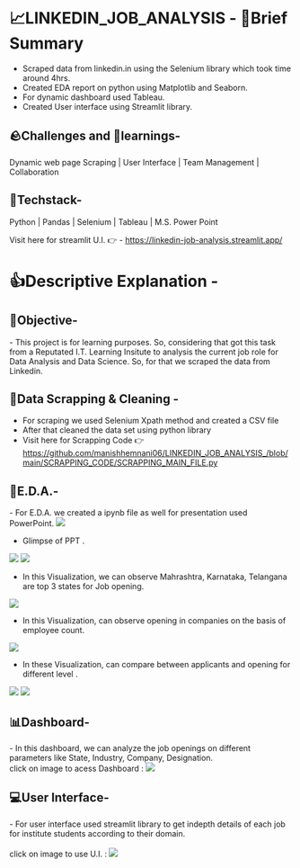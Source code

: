 <h1>
 📈LINKEDIN_JOB_ANALYSIS - 📑Brief Summary
</h1>

- Scraped data from linkedin.in using the Selenium library which took time around 4hrs.
- Created EDA report on python using Matplotlib and Seaborn.
- For dynamic dashboard used Tableau.
- Created User interface using Streamlit library.

<h2>
 🪨Challenges and 🧠learnings-
</h2>
Dynamic web page Scraping | User Interface | Team Management | Collaboration

<h2>
 🤖Techstack-
</h2>
Python | Pandas | Selenium | Tableau | M.S. Power Point

Visit here for streamlit U.I. 👉 - https://linkedin-job-analysis.streamlit.app/

<h1>
 👍Descriptive Explanation - 
</h1>

<h2> 
  🥅Objective-
</h2>
- This project is for learning purposes. So, considering that got this task from a Reputated I.T. Learning Insitute to analysis the current job role for Data Analysis and Data Science. So, for that we scraped the data from Linkedin.


<h2> 
  🔡Data Scrapping & Cleaning -
</h2>

- For scraping we used Selenium Xpath method and created a CSV file 
- After that cleaned the data set using python library
- Visit here for Scrapping Code 👉 
https://github.com/manishhemnani06/LINKEDIN_JOB_ANALYSIS_/blob/main/SCRAPPING_CODE/SCRAPPING_MAIN_FILE.py


<h2> 
  📑E.D.A.-
</h2>
- For E.D.A. we created a ipynb file as well for presentation used PowerPoint.
<img src="https://github.com/manishhemnani06/LINKEDIN_JOB_ANALYSIS_/blob/main/9PMXfD7gsi.png">

-  Glimpse of PPT . 
<img src="https://github.com/manishhemnani06/LINKEDIN_JOB_ANALYSIS_/blob/main/2Ogo4ixv1f.png">


<img src="https://github.com/manishhemnani06/LINKEDIN_JOB_ANALYSIS_/blob/main/fsoN5Zs8BU.png">

- In this Visualization, we can observe Mahrashtra, Karnataka, Telangana are top 3 states for Job opening. 
<img src="https://github.com/manishhemnani06/LINKEDIN_JOB_ANALYSIS_/blob/main/ips60X7oNG.png">

- In this Visualization, can observe opening in companies on the basis of employee count. 
<img src="https://github.com/manishhemnani06/LINKEDIN_JOB_ANALYSIS_/blob/main/qwspBbilMc.png">

- In these Visualization, can compare between applicants and opening for different level . 
<img src="https://github.com/manishhemnani06/LINKEDIN_JOB_ANALYSIS_/blob/main/BEkuwbbN6d.png">
<img src="https://github.com/manishhemnani06/LINKEDIN_JOB_ANALYSIS_/blob/main/fTyCffHcgL.png">

<h2> 
  📊Dashboard-
</h2>
- In this dashboard, we can analyze the job openings on different parameters like State, Industry, Company, Designation.
<br>
click on image to acess Dashboard :
<a href="https://public.tableau.com/app/profile/manish.hemnani/viz/LINKEDIN_JOB_ANALYTICS/ANALYTICSDASHBOARD">
<img src="https://github.com/manishhemnani06/LINKEDIN_JOB_ANALYSIS_/blob/main/079OfHMugI.png">
</a>

<h2> 
  💻User Interface-
</h2>
- For user interface used streamlit library to get indepth details of each job for institute students according to their domain.
<br>
<br>
click on image to use U.I. :
<a href="https://linkedin-job-analysis.streamlit.app/">
<img src="https://github.com/manishhemnani06/LINKEDIN_JOB_ANALYSIS_/blob/main/J8YXvva95F.png">
</a>











